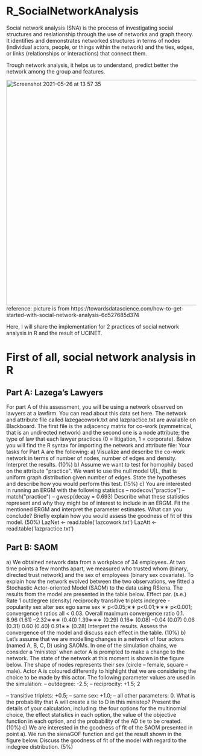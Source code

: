 # R_SocialNetworkAnalysis

Social network analysis (SNA) is the process of investigating social structures and reslationship through the use of networks and graph theory. 
It identifies and demonstrates networked structures in terms of nodes (individual actors, people, or things within the network) and 
the ties, edges, or links (relationships or interactions) that connect them.

Trough network analysis, it helps us to understand, predict better the network among the group and features.

<img width="598" alt="Screenshot 2021-05-26 at 13 57 35" src="https://user-images.githubusercontent.com/61825187/119656122-9e611b00-be2a-11eb-8db7-26a42145bdf7.png">
reference: picture is from https://towardsdatascience.com/how-to-get-started-with-social-network-analysis-6d527685d374

Here, I will share the implementation for 2 practices of social network analysis in R and the result of UCINET.

# First of all, social network analysis in R

## Part A: Lazega’s Lawyers
For part A of this assessment, you will be using a network observed on lawyers at a lawfirm. You can read about this data set here. The network and attribute file called lazegacowork.txt and lazpractice.txt are available on Blackboard. The first file is the adjacency matrix for co-work (symmetrical, that is an undirected network) and the second one is a node attribute; the type of law that each lawyer practices (0 = litigation, 1 = corporate). Below you will find the R syntax for importing the network and attribute file:
Your tasks for Part A are the following:
a) Visualize and describe the co-work network in terms of number of nodes, number of edges and density. Interpret the results. (10%)
b) Assume we want to test for homophily based on the attribute "practice". We want to use the null model U|L, that is uniform graph distribution given number of edges. State the hypotheses and describe how you would perform this test. (15%)
c) You are interested in running an ERGM with the following statistics – nodecov("practice")
– match("practice")
– gwesp(decay = 0.693)
Describe what these statistics represent and why they might be of interest to include in an ERGM. Fit the mentioned ERGM and interpret the parameter estimates. What can you conclude? Briefly explain how you would assess the goodness of fit of this model. (50%)
 LazNet <- read.table('lazcowork.txt') LazAtt <- read.table('lazpractice.txt')


## Part B: SAOM
a) We obtained network data from a workplace of 34 employees. At two time points a few months apart, we measured who trusted whom (binary, directed trust network) and the sex of employees (binary sex covariate). To explain how the network evolved between the two observations, we fitted a Stochastic Actor-oriented Model (SAOM) to the data using RSiena. The results from the model are presented in the table below.
 Effect
par. (s.e.)
 Rate 1
outdegree (density)
reciprocity
transitive triplets
indegree - popularity
sex alter
sex ego
same sex
∗ p<0.05;∗∗ p<0.01;∗∗∗ p<0.001; convergence t ratios all < 0.03.
Overall maximum convergence ratio 0.1.
8.96 (1.61) –2.32∗∗∗ (0.40) 1.39∗∗∗ (0.29) 0.16∗ (0.08) –0.04 (0.07) 0.06 (0.31) 0.60 (0.40) 0.91∗∗ (0.28)
  Interpret the results. Assess the convergence of the model and discuss each effect in the table. (10%)
b) Let’s assume that we are modelling changes in a network of four actors (named A, B, C, D) using SAOMs. In one of the simulation chains, we consider a ‘ministep’ when actor A is prompted to make a change to the network. The state of the network at this moment is shown in the figure below.
The shape of nodes represents their sex (circle – female, square – male). Actor A is coloured differently to highlight that we are considering the choice to be made by this actor.
The following parameter values are used in the simulation: – outdegree: -2.5;
– reciprocity: +1.5;
 2

– transitive triplets: +0.5; – same sex: +1.0;
– all other parameters: 0.
What is the probability that A will create a tie to D in this ministep? Present the details of your calculation, including: the four options for the multinomial choice, the effect statistics in each option, the value of the objective function in each option, and the probability of the AD tie to be created. (10%)
c) We are interested in the goodness of fit of the SAOM presented in point a). We run the sienaGOF function and get the result shown in the figure below.
Discuss the goodness of fit of the model with regard to the indegree distribution. (5%)

# 
